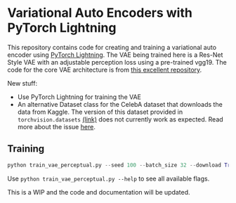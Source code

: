 # Variational Auto Encoders with PyTorch Lightning

This repository contains code for creating and training a variational auto encoder using [PyTorch Lightning](https://pytorch-lightning.readthedocs.io). The VAE being trained here is a Res-Net Style VAE with an adjustable perception loss using a pre-trained vgg19. The code for the core VAE architecture is from [this excellent repository](https://github.com/LukeDitria/CNN-VAE).

New stuff:
- Use PyTorch Lightning for training the VAE
- An alternative Dataset class for the CelebA dataset that downloads the data from Kaggle. The version of this dataset provided in `torchvision.datasets` [(link)](https://pytorch.org/vision/stable/datasets.html#celeba) does not currently work as expected. Read more about the issue [here](https://github.com/pytorch/vision/issues/2262).

## Training

```python
python train_vae_perceptual.py --seed 100 --batch_size 32 --download True --epochs 20 --lr 0.0001
```
Use `python train_vae_perceptual.py --help` to see all available flags.

This is a WIP and the code and documentation will be updated.
